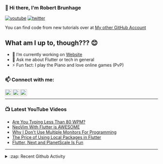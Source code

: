 ### 👋 Hi there, I'm Robert Brunhage

[![youtube](https://img.shields.io/static/v1?label=@RobertBrunhage&message=Subscribe&logo=YouTube&color=FF0000&style=for-the-badge)](http://bit.ly/2SUyRhx)
[![twitter](https://img.shields.io/twitter/follow/robertbrunhage?color=%231DA1F2&logo=twitter&style=for-the-badge)](https://twitter.com/intent/follow?original_referer=https%3A%2F%2Fgithub.com%2Frobertbrunhage&screen_name=robertbrunhage)

You can find code from new tutorials over at [My other GitHub Account](https://github.com/Robert-Brunhage-Organization)

## What am I up to, though??? 😊
- 🔭 I’m currently working on [Website](https://robertbrunhage.com)
- 💬 Ask me about Flutter or tech in general
- ⚡ Fun fact: I play the Piano and love online games (PvP)

### 📫 Connect with me:

[<img align="left" alt="RobertBrunhage | YouTube" width="22px" src="https://cdn.jsdelivr.net/npm/simple-icons@v3/icons/youtube.svg" />][youtube]
[<img align="left" alt="RobertBrunhage | Twitter" width="22px" src="https://cdn.jsdelivr.net/npm/simple-icons@v3/icons/twitter.svg" />][twitter]
[<img align="left" alt="RobertBrunhageDev | Instagram" width="22px" src="https://cdn.jsdelivr.net/npm/simple-icons@v3/icons/instagram.svg" />][instagram]

<br />

---

### 📺 Latest YouTube Videos
<!-- YOUTUBE:START -->
- [Are You Typing Less Than 80 WPM?](https://www.youtube.com/watch?v=sFdmgI2VRB8)
- [NeoVim With Flutter is AWESOME](https://www.youtube.com/watch?v=E29ij9baGPw)
- [Why I Don&#39;t Use Multiple Monitors For Programming](https://www.youtube.com/watch?v=2Cp9tV01Sd4)
- [The Price of Using Local Packages in Flutter](https://www.youtube.com/watch?v=olG9yVuTlWE)
- [Flutter, Next and PlanetScale Is Fun](https://www.youtube.com/watch?v=wyMe3Gl9Lio)
<!-- YOUTUBE:END -->

---

<details>
  <summary>:zap: Recent Github Activity</summary>
  
<!--START_SECTION:activity-->
1. ❗️ Closed issue [#1527](https://github.com/hrsh7th/nvim-cmp/issues/1527) in [hrsh7th/nvim-cmp](https://github.com/hrsh7th/nvim-cmp)
2. 🗣 Commented on [#1527](https://github.com/hrsh7th/nvim-cmp/issues/1527) in [hrsh7th/nvim-cmp](https://github.com/hrsh7th/nvim-cmp)
3. 🗣 Commented on [#214](https://github.com/VonHeikemen/lsp-zero.nvim/issues/214) in [VonHeikemen/lsp-zero.nvim](https://github.com/VonHeikemen/lsp-zero.nvim)
4. ❗️ Opened issue [#1527](https://github.com/hrsh7th/nvim-cmp/issues/1527) in [hrsh7th/nvim-cmp](https://github.com/hrsh7th/nvim-cmp)
5. ❗️ Closed issue [#214](https://github.com/VonHeikemen/lsp-zero.nvim/issues/214) in [VonHeikemen/lsp-zero.nvim](https://github.com/VonHeikemen/lsp-zero.nvim)
<!--END_SECTION:activity-->

</details>

[twitter]: https://twitter.com/robertbrunhage
[youtube]: https://youtube.com/c/robertbrunhage
[instagram]: https://instagram.com/robertbrunhagedev
